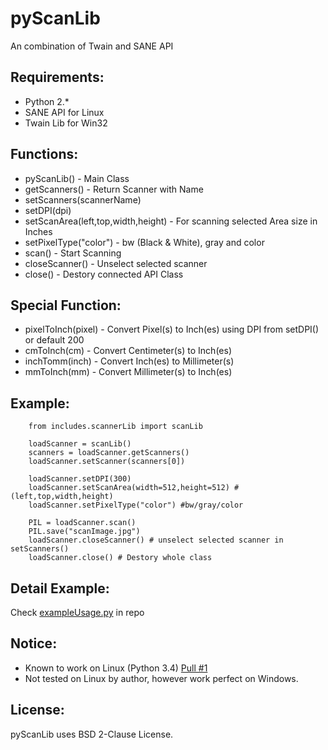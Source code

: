 pyScanLib
=============================

An combination of Twain and SANE API

Requirements:
------------
* Python 2.*
* SANE API for Linux
* Twain Lib for Win32

Functions:
------------
* pyScanLib() - Main Class
* getScanners() - Return Scanner with Name
* setScanners(scannerName)
* setDPI(dpi)
* setScanArea(left,top,width,height) - For scanning selected Area size in Inches
* setPixelType("color") - bw (Black & White), gray and color
* scan() - Start Scanning
* closeScanner() - Unselect selected scanner
* close() - Destory connected API Class

Special Function:
----------------
* pixelToInch(pixel) - Convert Pixel(s) to Inch(es) using DPI from setDPI() or default 200
* cmToInch(cm) - Convert Centimeter(s) to Inch(es)
* inchTomm(inch) - Convert Inch(es) to Millimeter(s)
* mmToInch(mm) - Convert Millimeter(s) to Inch(es)

Example:
------------
        
        from includes.scannerLib import scanLib

        loadScanner = scanLib()
        scanners = loadScanner.getScanners()
        loadScanner.setScanner(scanners[0])

        loadScanner.setDPI(300)
        loadScanner.setScanArea(width=512,height=512) #(left,top,width,height)
        loadScanner.setPixelType("color") #bw/gray/color

        PIL = loadScanner.scan()
        PIL.save("scanImage.jpg")
        loadScanner.closeScanner() # unselect selected scanner in setScanners()
        loadScanner.close() # Destory whole class
        
Detail Example:
------------
Check [exampleUsage.py](exampleUsage.py) in repo

Notice:
------------
* Known to work on Linux (Python 3.4) [Pull #1](https://github.com/soachishti/pyScanLib/pull/1)
* Not tested on Linux by author, however work perfect on Windows.

License:
------------
pyScanLib uses BSD 2-Clause License.